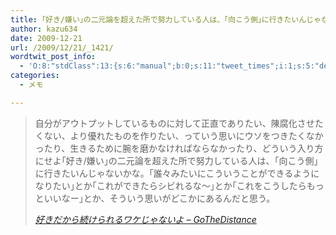 ```yaml
---
title: ｢好き/嫌い｣の二元論を超えた所で努力している人は、｢向こう側｣に行きたいんじゃないかな。
author: kazu634
date: 2009-12-21
url: /2009/12/21/_1421/
wordtwit_post_info:
  - 'O:8:"stdClass":13:{s:6:"manual";b:0;s:11:"tweet_times";i:1;s:5:"delay";i:0;s:7:"enabled";i:1;s:10:"separation";s:2:"60";s:7:"version";s:3:"3.7";s:14:"tweet_template";b:0;s:6:"status";i:2;s:6:"result";a:0:{}s:13:"tweet_counter";i:2;s:13:"tweet_log_ids";a:1:{i:0;i:4995;}s:9:"hash_tags";a:0:{}s:8:"accounts";a:1:{i:0;s:7:"kazu634";}}'
categories:
  - メモ

---
```

<div class="section">
<blockquote title="好きだから続けられるワケじゃないよ - GoTheDistance" cite="http://d.hatena.ne.jp/gothedistance/20091221/1261325389">
<p>
      自分がアウトプットしているものに対して正直でありたい、陳腐化させたくない、より優れたものを作りたい、っていう思いにウソをつきたくなかったり、生きるために腕を磨かなければならなかったり、どういう入り方にせよ｢好き/嫌い｣の二元論を超えた所で努力している人は、｢向こう側｣に行きたいんじゃないかな。｢誰々みたいにこういうことができるようになりたい｣とか｢これができたらシビれるな～｣とか｢これをこうしたらもっといいなー｣とか、そういう思いがどこかにあるんだと思う。
</p>
    
<p>
<cite><a href="http://d.hatena.ne.jp/gothedistance/20091221/1261325389" onclick="__gaTracker('send', 'event', 'outbound-article', 'http://d.hatena.ne.jp/gothedistance/20091221/1261325389', '好きだから続けられるワケじゃないよ &#8211; GoTheDistance');" target="_blank">好きだから続けられるワケじゃないよ &#8211; GoTheDistance</a></cite>
</p>
</blockquote>
</div>